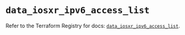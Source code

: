 # `data_iosxr_ipv6_access_list`

Refer to the Terraform Registry for docs: [`data_iosxr_ipv6_access_list`](https://registry.terraform.io/providers/ciscodevnet/iosxr/0.6.0/docs/data-sources/ipv6_access_list).
